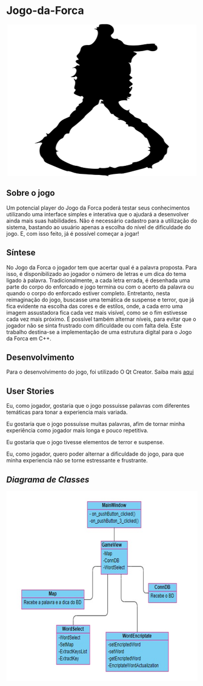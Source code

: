 ﻿# Jogo-da-Forca

<p align="center">
  <img width="500" height="400" src="https://github.com/SilvioFJr/Jogo-da-Forca/blob/master/img/noose-312261_960_720.png">
</p>

## Sobre o jogo

Um potencial player do Jogo da Forca poderá testar seus conhecimentos utilizando uma interface simples e interativa que o ajudará a desenvolver ainda mais suas habilidades. Não é necessário cadastro para a utilização do sistema, bastando ao usuário apenas a escolha do nível de dificuldade do jogo. E, com isso feito, já é possível começar a jogar!


## Síntese

No Jogo da Forca o jogador tem que acertar qual é a palavra proposta. Para isso, é disponibilizado ao jogador o número de letras e um dica do tema ligado à palavra. Tradicionalmente, a cada letra errada, é desenhada uma parte do corpo do enforcado e jogo termina ou com o acerto da palavra ou quando o corpo do enforcado estiver completo. Entretanto, nesta reimaginação do jogo, buscasse uma temática de suspense e terror, que já fica evidente na escolha das cores e de estilos, onde, a cada erro uma imagem assustadora fica cada vez mais visível, como se o fim estivesse cada vez mais próximo. É possível também alternar níveis, para evitar que o jogador não se sinta frustrado com dificuldade ou com falta dela. Este trabalho destina-se a implementação de uma estrutura digital para o Jogo da Forca em C++.

## Desenvolvimento

Para o desenvolvimento do jogo, foi utilizado O Qt Creator. Saiba mais [aqui](https://www.qt.io/)

## User Stories

Eu, como jogador, gostaria que o jogo possuisse palavras com diferentes temáticas para tonar a experiencia mais variada.

Eu gostaria que o jogo possuísse muitas palavras, afim de tornar minha experiência como jogador mais longa e pouco repetitiva. 

Eu gostaria que o jogo tivesse elementos de terror e suspense.

Eu, como jogador, quero poder alternar a dificuldade do jogo, para que minha experiencia não se torne estressante e frustrante.

## *Diagrama de Classes*

<p align="center">
  <img width="600" height="500" src="https://github.com/SilvioFJr/Jogo-da-Forca/blob/master/Classes.jpg">
</p>

